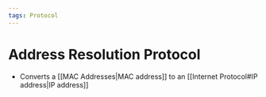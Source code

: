 ```yaml
---
tags: Protocol 
---
```

# Address Resolution Protocol
- Converts a [[MAC Addresses|MAC address]] to an [[Internet Protocol#IP address|IP address]]
